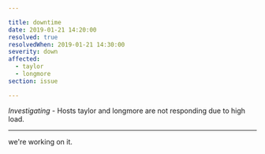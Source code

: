 ```yaml
---

title: downtime
date: 2019-01-21 14:20:00
resolved: true
resolvedWhen: 2019-01-21 14:30:00
severity: down
affected:
  - taylor
  - longmore
section: issue

---
```


*Investigating* - Hosts taylor and longmore are not responding due to high load.

---

we're working on it.
